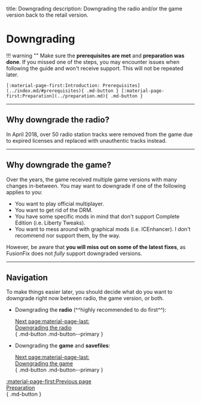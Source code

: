 title: Downgrading
description: Downgrading the radio and/or the game version back to the retail version.

# Downgrading

!!! warning ""
    Make sure the **prerequisites are met** and **preparation was done**. If you missed one of the steps, you may encounter issues when following the guide and won't receive support. This will not be repeated later.

    [:material-page-first:Introduction: Prerequisites](../index.md/#prerequisites){ .md-button } [:material-page-first:Preparation](../preparation.md){ .md-button }

---

## Why downgrade the radio?

In April 2018, over 50 radio station tracks were removed from the game due to expired licenses and replaced with unauthentic tracks instead.

---

## Why downgrade the game?

Over the years, the game received multiple game versions with many changes in-between. You may want to downgrade if one of the following applies to you:

- You want to play official multiplayer.
- You want to get rid of the DRM.
- You have some specific mods in mind that don't support Complete Edition (i.e. Liberty Tweaks).
- You want to mess around with graphical mods (i.e. ICEnhancer). I don't recommend nor support them, by the way.

However, be aware that **you will miss out on some of the latest fixes**, as FusionFix does not *fully* support downgraded versions.

---

## Navigation

To make things easier later, you should decide what do you want to downgrade right now between radio, the game version, or both.

<div class="grid cards" markdown>

- Downgrading the **radio** (^^highly recommended to do first^^):

     [Next page:material-page-last:<br>Downgrading the radio</br>](downgrading-the-radio.md){ .md-button .md-button--primary }

- Downgrading the **game** and **savefiles**:

     [Next page:material-page-last:<br>Downgrading the game</br>](downgrading-the-game.md){ .md-button .md-button--primary }

</div>

[:material-page-first:Previous page <br>Preparation</br>](../preparation.md){ .md-button }
